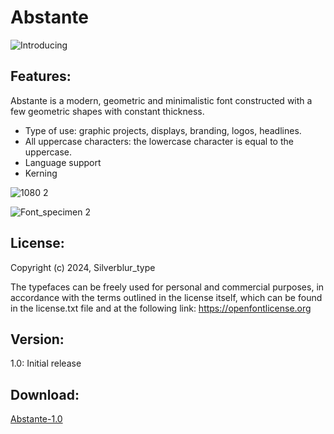 # Abstante

![Introducing](https://github.com/silverblurtype/abstante/assets/163983174/ddebd38b-7b52-4890-a638-100cbc755739)


## Features:
Abstante is a modern, geometric and minimalistic font constructed with a few geometric shapes with constant thickness.

- Type of use: graphic projects, displays, branding, logos, headlines.
- All uppercase characters: the lowercase character is equal to the uppercase.
- Language support
- Kerning

![1080 2](https://github.com/silverblurtype/abstante/assets/163983174/2c8bd8b9-c363-42cd-a834-1a4a56de3843)

![Font_specimen 2](https://github.com/silverblurtype/abstante/assets/163983174/2d0ccd85-d291-4bf5-a9a3-a2287c29f9c5)


## License:
Copyright (c) 2024, Silverblur_type 

The typefaces can be freely used for personal and commercial purposes, in accordance with the terms outlined in the license itself, which can be found in the license.txt file and at the following link: 
https://openfontlicense.org

## Version:
1.0: Initial release

## Download:

[Abstante-1.0](https://github.com/silverblurtype/abstante/releases/download/font/Abstante-1.0.zip)

